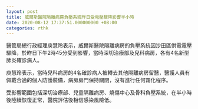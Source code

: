 ```yaml
---
layout: post
title: 威爾斯醫院隔離病房負壓系統昨日受電壓驟降影響半小時
date: 2020-08-12 17:37:51.000000000 +08:00
categories: rthk
---
```


醫管局總行政經理庾慧玲表示，威爾斯醫院隔離病房的負壓系統因沙田區供電電壓驟降，於昨日下午2時45分受到影響，當時深切治療部及兒科病房，各有4名新型肺炎確診病人。

庾慧玲表示，當時兒科病房的4名確診病人被轉去其他隔離病房留醫，醫護人員有佩戴合適的個人防護裝備，病房房門保持關閉，沒有進行任何霧化程序。

受影響範圍包括深切治療部、兒童隔離病房、燒傷中心及骨科負壓系統，在半小時後陸續恢復正常，醫院評估後相信感染風險低。
